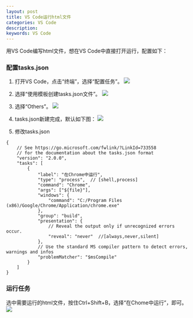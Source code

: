 ```yaml
---
layout: post
title: VS Code运行html文件
categories: VS Code
description: 
keywords: VS Code
---
```


用VS Code编写html文件，想在VS Code中直接打开运行，配置如下：

### 配置tasks.json ###

1. 打开VS Code，点击“终端”，选择“配置任务”。
   ![](https://allanhao.com/images/vscode-run-html/1.jpg)

2. 选择“使用模板创建tasks.json文件”。
   ![](https://allanhao.com/images/vscode-run-html/2.jpg)

3. 选择“Others”。
   ![](https://allanhao.com/images/vscode-run-html/3.jpg)

4. tasks.json新建完成，默认如下图：
   ![](https://allanhao.com/images/vscode-run-html/4.jpg)

5. 修改tasks.json

```
{
    // See https://go.microsoft.com/fwlink/?LinkId=733558
    // for the documentation about the tasks.json format
    "version": "2.0.0",
    "tasks": [
        {
            "label": "在Chrome中运行",
            "type": "process",  // [shell,process]
            "command": "Chrome",
            "args": ["${file}"],
            "windows": {
                "command": "C:/Program Files (x86)/Google/Chrome/Application/chrome.exe"
            },
            "group": "build",
            "presentation": {
                // Reveal the output only if unrecognized errors occur.
                "reveal": "never"  //[always,never,silent]
            },
            // Use the standard MS compiler pattern to detect errors, warnings and infos
            "problemMatcher": "$msCompile"
        }
    ]
}
```

### 运行任务 ###

选中需要运行的html文件，按住Ctrl+Shift+B，选择“在Chome中运行”，即可。
![](https://allanhao.com/images/vscode-run-html/5.jpg)